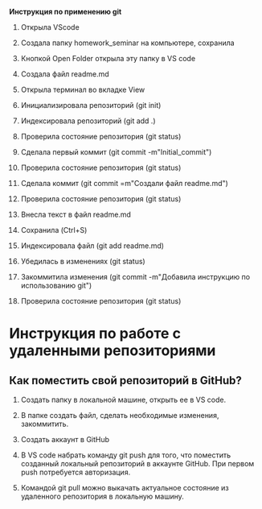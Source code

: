 **Инструкция по применению git**

1. Открыла VScode

2. Создала папку homework_seminar на компьютере, сохранила

3. Кнопкой Open Folder открыла эту папку в VS code

4. Создала файл readme.md

5. Открыла терминал во вкладке View

6. Инициализировала репозиторий (git init)

7. Индексировала репозиторий (git add .)

8. Проверила состояние репозитория (git status)

9. Сделала первый коммит (git commit -m"Initial_commit")

10. Проверила состояние репозитория (git status)

11. Сделала коммит (git commit =m"Создали файл readme.md")

12. Проверила состояние репозитория (git status)

13. Внесла текст в файл readme.md

14. Сохранила (Ctrl+S)

15. Индексировала файл (git add readme.md)

16. Убедилась в изменениях (git status)

17. Закоммитила изменения (git commit -m"Добавила инструкцию по использованию git")

18. Проверила состояние репозитория (git status)

# Инструкция по работе с удаленными репозиториями

## Как поместить свой репозиторий в GitHub?

1. Создать папку в локальной машине, открыть ее в VS code.

2. В папке создать файл, сделать необходимые изменения, закоммитить.

3. Создать аккаунт в GitHub

4. В VS code набрать команду git push для того, что поместить созданный локальный репозиторий в аккаунте GitHub. При первом push потребуется авторизация.

5. Командой git pull можно выкачать актуальное состояние из удаленного репозитория в локальную машину.


